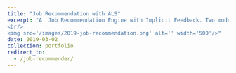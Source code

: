 ```yaml
---
title: "Job Recommendation with ALS"
excerpt: "A  Job Recommendation Engine with Implicit Feedback. Two models are developed. The first used content -basaed filtering; the second implemented [Collaborative Filtering for Implicit Feedback](http://yifanhu.net/PUB/cf.pdf).
<br/>
<img src='/images/2019-job-recommendation.png' alt='' width='500'/>"
date: 2019-03-02
collection: portfolio
redirect_to:
  - /job-recommender/
---
```

